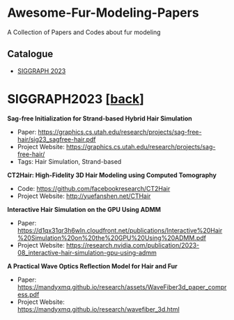 # Awesome-Fur-Modeling-Papers
A Collection of Papers and Codes about fur modeling

## Catalogue

- [SIGGRAPH 2023](#SIGGRAPH2023)

<a name="SIGGRAPH2023"></a>
# SIGGRAPH2023 [[back](#catalogue)]

**Sag-free Initialization for Strand-based Hybrid Hair Simulation**
- Paper: https://graphics.cs.utah.edu/research/projects/sag-free-hair/sig23_sagfree-hair.pdf
- Project Website: https://graphics.cs.utah.edu/research/projects/sag-free-hair/
- Tags: Hair Simulation, Strand-based

**CT2Hair: High-Fidelity 3D Hair Modeling using Computed Tomography**
- Code: https://github.com/facebookresearch/CT2Hair
- Project Website: http://yuefanshen.net/CTHair

**Interactive Hair Simulation on the GPU Using ADMM**
- Paper: https://d1qx31qr3h6wln.cloudfront.net/publications/Interactive%20Hair%20Simulation%20on%20the%20GPU%20Using%20ADMM.pdf
- Project Website: https://research.nvidia.com/publication/2023-08_interactive-hair-simulation-gpu-using-admm

**A Practical Wave Optics Reflection Model for Hair and Fur**
- Paper: https://mandyxmq.github.io/research/assets/WaveFiber3d_paper_compress.pdf
- Project Website: https://mandyxmq.github.io/research/wavefiber_3d.html
